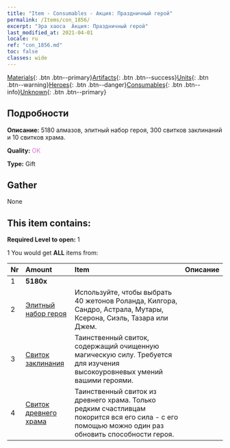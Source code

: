 ```yaml
---
title: "Item - Consumables - Акция: Праздничный герой"
permalink: /Items/con_1856/
excerpt: "Эра хаоса  Акция: Праздничный герой"
last_modified_at: 2021-04-01
locale: ru
ref: "con_1856.md"
toc: false
classes: wide
---
```

 [Materials](/ru/Items/){: .btn .btn--primary}[Artifacts](/ru/Items/Artifacts/){: .btn .btn--success}[Units](/ru/Items/Units/){: .btn .btn--warning}[Heroes](/ru/Items/Heroes/){: .btn .btn--danger}[Consumables](/ru/Items/Consumables/){: .btn .btn--info}[Unknown](/ru/Items/Unknown/){: .btn .btn--primary}

## Подробности
 **Описание:** 5180 алмазов, элитный набор героя, 300 свитков заклинаний и 10 свитков храма.

 **Quality:** <span style="color: #DA70D6">OK</span>

 **Type:** Gift

## Gather

  None

## This item contains:

 **Required Level to open:** 1

 1 You would get **ALL** items  from:

  | Nr | Amount |     Item    | Описание |
  |:---|:-------|:------------|:-----------:|
  | 1 |  **5180x** | <i class="fas fa-gem"/> |  | 
  | 2 | [Элитный набор героя](/ru/Items/con_1811/) | Используйте, чтобы выбрать 40 жетонов Роланда, Килгора, Сандро, Астрала, Мутары, Ксерона, Сиэль, Тазара или Джем. | 
  | 3 | [Свиток заклинания](/ru/Items/con_694/) | Таинственный свиток, содержащий очищенную магическую силу. Требуется для изучения высокоуровневых умений вашими героями. | 
  | 4 | [Свиток древнего храма](/ru/Items/con_697/) | Таинственный свиток из древнего храма. Только редким счастливцам покорится вся его сила - с его помощью можно один раз обновить способности героя. | 

